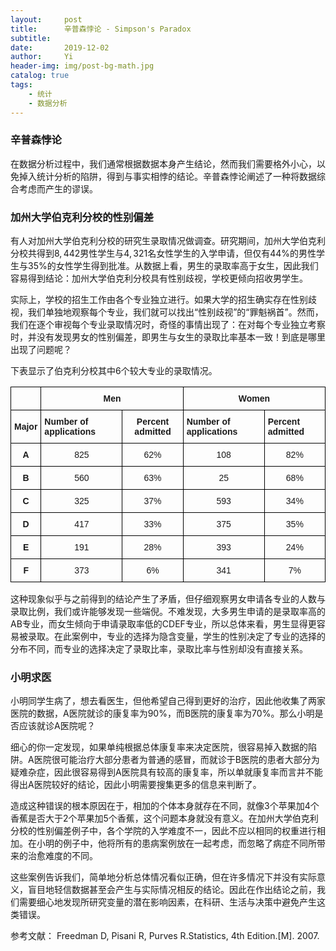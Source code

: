 ```yaml
---
layout:     post
title:      辛普森悖论 - Simpson's Paradox
subtitle:   
date:       2019-12-02
author:     Yi
header-img: img/post-bg-math.jpg
catalog: true
tags:
    - 统计
    - 数据分析
---
```

### 辛普森悖论
 在数据分析过程中，我们通常根据数据本身产生结论，然而我们需要格外小心，以免掉入统计分析的陷阱，得到与事实相悖的结论。辛普森悖论阐述了一种将数据综合考虑而产生的谬误。

### 加州大学伯克利分校的性别偏差

有人对加州大学伯克利分校的研究生录取情况做调查。研究期间，加州大学伯克利分校共得到$8,442$男性学生与$4,321$名女性学生的入学申请，但仅有$44\%$的男性学生与$35\%$的女性学生得到批准。从数据上看，男生的录取率高于女生，因此我们容易得到结论：加州大学伯克利分校具有性别歧视，学校更倾向招收男学生。

实际上，学校的招生工作由各个专业独立进行。如果大学的招生确实存在性别歧视，我们单独地观察每个专业，我们就可以找出“性别歧视”的“罪魁祸首”。然而，我们在逐个审视每个专业录取情况时，奇怪的事情出现了：在对每个专业独立考察时，并没有发现男女的性别偏差，即男生与女生的录取比率基本一致！到底是哪里出现了问题呢？

下表显示了伯克利分校其中6个较大专业的录取情况。
<style type="text/css">
.tg  {border-collapse:collapse;border-spacing:0;}
.tg td{font-family:Arial, sans-serif;font-size:14px;padding:10px 5px;border-style:solid;border-width:1px;overflow:hidden;word-break:normal;border-color:black;}
.tg th{font-family:Arial, sans-serif;font-size:14px;font-weight:normal;padding:10px 5px;border-style:solid;border-width:1px;overflow:hidden;word-break:normal;border-color:black;}
.tg .tg-cly1{text-align:left;vertical-align:middle}
.tg .tg-1wig{font-weight:bold;text-align:left;vertical-align:top}
.tg .tg-baqh{text-align:center;vertical-align:top}
.tg .tg-wa1i{font-weight:bold;text-align:center;vertical-align:middle}
.tg .tg-amwm{font-weight:bold;text-align:center;vertical-align:top}
.tg .tg-yla0{font-weight:bold;text-align:left;vertical-align:middle}
.tg .tg-nrix{text-align:center;vertical-align:middle}
</style>
<table class="tg">
  <tr>
    <td class="tg-cly1"></td>
    <td class="tg-wa1i" colspan="2">Men</td>
    <td class="tg-amwm" colspan="2">Women</td>
  </tr>
  <tr>
    <td class="tg-wa1i">Major</td>
    <td class="tg-yla0">Number of applications</td>
    <td class="tg-wa1i">Percent admitted</td>
    <td class="tg-1wig">Number of applications</td>
    <td class="tg-1wig">Percent admitted</td>
  </tr>
  <tr>
    <td class="tg-wa1i">A</td>
    <td class="tg-nrix">825</td>
    <td class="tg-nrix">62%</td>
    <td class="tg-baqh">108</td>
    <td class="tg-baqh">82%</td>
  </tr>
  <tr>
    <td class="tg-wa1i">B</td>
    <td class="tg-nrix">560</td>
    <td class="tg-nrix">63%</td>
    <td class="tg-baqh">25</td>
    <td class="tg-baqh">68%</td>
  </tr>
  <tr>
    <td class="tg-amwm">C</td>
    <td class="tg-baqh">325</td>
    <td class="tg-baqh">37%</td>
    <td class="tg-baqh">593</td>
    <td class="tg-baqh">34%</td>
  </tr>
  <tr>
    <td class="tg-amwm">D</td>
    <td class="tg-baqh">417</td>
    <td class="tg-baqh">33%</td>
    <td class="tg-baqh">375</td>
    <td class="tg-baqh">35%</td>
  </tr>
  <tr>
    <td class="tg-amwm">E</td>
    <td class="tg-baqh">191</td>
    <td class="tg-baqh">28%</td>
    <td class="tg-baqh">393</td>
    <td class="tg-baqh">24%</td>
  </tr>
  <tr>
    <td class="tg-amwm">F</td>
    <td class="tg-baqh">373</td>
    <td class="tg-baqh">6%</td>
    <td class="tg-baqh">341</td>
    <td class="tg-baqh">7%</td>
  </tr>
</table>

这种现象似乎与之前得到的结论产生了矛盾，但仔细观察男女申请各专业的人数与录取比例，我们或许能够发现一些端倪。不难发现，大多男生申请的是录取率高的AB专业，而女生倾向于申请录取率低的CDEF专业，所以总体来看，男生显得更容易被录取。在此案例中，专业的选择为隐含变量，学生的性别决定了专业的选择的分布不同，而专业的选择决定了录取比率，录取比率与性别却没有直接关系。

### 小明求医

小明同学生病了，想去看医生，但他希望自己得到更好的治疗，因此他收集了两家医院的数据，A医院就诊的康复率为$90\%$，而B医院的康复率为$70\%$。那么小明是否应该就诊A医院呢？

细心的你一定发现，如果单纯根据总体康复率来决定医院，很容易掉入数据的陷阱。A医院很可能治疗大部分患者为普通的感冒，而就诊于B医院的患者大部分为疑难杂症，因此很容易得到A医院具有较高的康复率，所以单就康复率而言并不能得出A医院较好的结论，因此小明需要搜集更多的信息来判断了。

造成这种错误的根本原因在于，相加的个体本身就存在不同，就像3个苹果加4个香蕉是否大于2个苹果加5个香蕉，这个问题本身就没有意义。在加州大学伯克利分校的性别偏差例子中，各个学院的入学难度不一，因此不应以相同的权重进行相加。在小明的例子中，他将所有的患病案例放在一起考虑，而忽略了病症不同所带来的治愈难度的不同。

这些案例告诉我们，简单地分析总体情况看似正确，但在许多情况下并没有实际意义，盲目地轻信数据甚至会产生与实际情况相反的结论。因此在作出结论之前，我们需要细心地发现所研究变量的潜在影响因素，在科研、生活与决策中避免产生这类错误。

参考文献：
Freedman D, Pisani R, Purves R.Statistics, 4th Edition.[M]. 2007.





